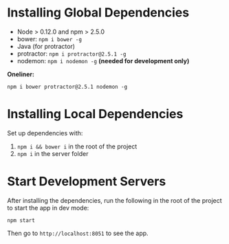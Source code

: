 # Installing Global Dependencies

- Node > 0.12.0 and npm > 2.5.0
- bower: `npm i bower -g`
- Java (for protractor)
- protractor: `npm i protractor@2.5.1 -g`
- nodemon: `npm i nodemon -g` **(needed for development only)**

**Oneliner:**

    npm i bower protractor@2.5.1 nodemon -g

# Installing Local Dependencies

Set up dependencies with:

1. `npm i && bower i` in the root of the project
2. `npm i` in the server folder

# Start Development Servers

After installing the dependencies, run the following in the root of the project to start the app in dev mode:

    npm start

Then go to `http://localhost:8051` to see the app.
